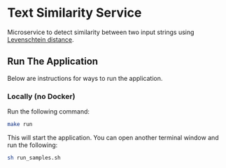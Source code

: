 # Text Similarity Service  
Microservice to detect similarity between two input strings using [Levenschtein distance](https://en.wikipedia.org/wiki/Levenshtein_distance).  

## Run The Application  
Below are instructions for ways to run the application.  

### Locally (no Docker)  
Run the following command:  

```bash  
make run
```

This will start the application. You can open another terminal window and run the following:  

```bash  
sh run_samples.sh
```
